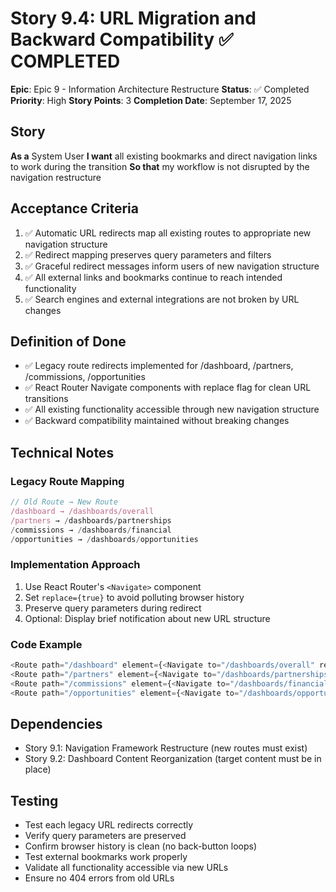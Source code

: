 # Story 9.4: URL Migration and Backward Compatibility ✅ COMPLETED

**Epic**: Epic 9 - Information Architecture Restructure
**Status**: ✅ Completed
**Priority**: High
**Story Points**: 3
**Completion Date**: September 17, 2025

## Story

**As a** System User
**I want** all existing bookmarks and direct navigation links to work during the transition
**So that** my workflow is not disrupted by the navigation restructure

## Acceptance Criteria

1. ✅ Automatic URL redirects map all existing routes to appropriate new navigation structure
2. ✅ Redirect mapping preserves query parameters and filters
3. ✅ Graceful redirect messages inform users of new navigation structure
4. ✅ All external links and bookmarks continue to reach intended functionality
5. ✅ Search engines and external integrations are not broken by URL changes

## Definition of Done

- ✅ Legacy route redirects implemented for /dashboard, /partners, /commissions, /opportunities
- ✅ React Router Navigate components with replace flag for clean URL transitions
- ✅ All existing functionality accessible through new navigation structure
- ✅ Backward compatibility maintained without breaking changes

## Technical Notes

### Legacy Route Mapping
```typescript
// Old Route → New Route
/dashboard → /dashboards/overall
/partners → /dashboards/partnerships
/commissions → /dashboards/financial
/opportunities → /dashboards/opportunities
```

### Implementation Approach
1. Use React Router's `<Navigate>` component
2. Set `replace={true}` to avoid polluting browser history
3. Preserve query parameters during redirect
4. Optional: Display brief notification about new URL structure

### Code Example
```typescript
<Route path="/dashboard" element={<Navigate to="/dashboards/overall" replace />} />
<Route path="/partners" element={<Navigate to="/dashboards/partnerships" replace />} />
<Route path="/commissions" element={<Navigate to="/dashboards/financial" replace />} />
<Route path="/opportunities" element={<Navigate to="/dashboards/opportunities" replace />} />
```

## Dependencies

- Story 9.1: Navigation Framework Restructure (new routes must exist)
- Story 9.2: Dashboard Content Reorganization (target content must be in place)

## Testing

- Test each legacy URL redirects correctly
- Verify query parameters are preserved
- Confirm browser history is clean (no back-button loops)
- Test external bookmarks work properly
- Validate all functionality accessible via new URLs
- Ensure no 404 errors from old URLs
